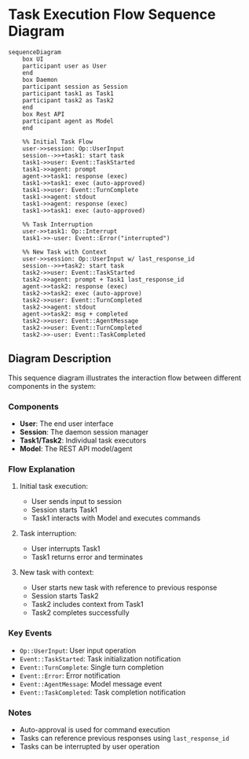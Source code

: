 # Task Execution Flow Sequence Diagram

```mermaid
sequenceDiagram
    box UI
    participant user as User
    end
    box Daemon
    participant session as Session
    participant task1 as Task1
    participant task2 as Task2
    end
    box Rest API
    participant agent as Model
    end
    
    %% Initial Task Flow
    user->>session: Op::UserInput
    session-->>+task1: start task
    task1->>user: Event::TaskStarted
    task1->>agent: prompt
    agent->>task1: response (exec)
    task1->>task1: exec (auto-approved)
    task1->>user: Event::TurnComplete
    task1->>agent: stdout
    task1->>agent: response (exec)
    task1->>task1: exec (auto-approved)
    
    %% Task Interruption
    user->>task1: Op::Interrupt
    task1->>-user: Event::Error("interrupted")
    
    %% New Task with Context
    user->>session: Op::UserInput w/ last_response_id
    session-->>+task2: start task
    task2->>user: Event::TaskStarted
    task2->>agent: prompt + Task1 last_response_id
    agent->>task2: response (exec)
    task2->>task2: exec (auto-approve)
    task2->>user: Event::TurnCompleted
    task2->>agent: stdout
    agent->>task2: msg + completed
    task2->>user: Event::AgentMessage
    task2->>user: Event::TurnCompleted
    task2->>-user: Event::TaskCompleted
```

## Diagram Description

This sequence diagram illustrates the interaction flow between different components in the system:

### Components

- **User**: The end user interface
- **Session**: The daemon session manager
- **Task1/Task2**: Individual task executors
- **Model**: The REST API model/agent

### Flow Explanation

1. Initial task execution:
   - User sends input to session
   - Session starts Task1
   - Task1 interacts with Model and executes commands

2. Task interruption:
   - User interrupts Task1
   - Task1 returns error and terminates

3. New task with context:
   - User starts new task with reference to previous response
   - Session starts Task2
   - Task2 includes context from Task1
   - Task2 completes successfully

### Key Events

- `Op::UserInput`: User input operation
- `Event::TaskStarted`: Task initialization notification
- `Event::TurnComplete`: Single turn completion
- `Event::Error`: Error notification
- `Event::AgentMessage`: Model message event
- `Event::TaskCompleted`: Task completion notification

### Notes

- Auto-approval is used for command execution
- Tasks can reference previous responses using `last_response_id`
- Tasks can be interrupted by user operation